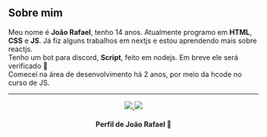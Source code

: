 ## Sobre mim

Meu nome é **João Rafael**, tenho 14 anos. Atualmente programo em **HTML**, **CSS** e **JS**. Já fiz alguns trabalhos em nextjs e estou aprendendo mais sobre reactjs.<br>Tenho um bot para discord, **Script**, feito em nodejs. Em breve ele será verificado 🚀
<br>
Comecei na área de desenvolvimento há 2 anos, por meio da hcode no curso de JS.

---

<p align = "center">
  <a href="https://github.com/joaorceschini/">
    <img src = "https://github-readme-stats.vercel.app/api?username=joaorceschini&show_icons=true&theme=white&line_height=27">
    <img src = "https://github-readme-stats.vercel.app/api/top-langs/?username=joaorceschini&layout=demo&theme=white">
  </a>
</p>

<h4 align="center">
    Perfil de João Rafael 🚩
</h4>
